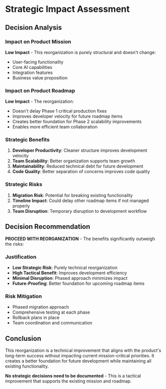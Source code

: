 # Strategic Impact Assessment

## Decision Analysis

### Impact on Product Mission
**Low Impact** - This reorganization is purely structural and doesn't change:
- User-facing functionality
- Core AI capabilities
- Integration features
- Business value proposition

### Impact on Product Roadmap
**Low Impact** - The reorganization:
- Doesn't delay Phase 1 critical production fixes
- Improves developer velocity for future roadmap items
- Creates better foundation for Phase 2 scalability improvements
- Enables more efficient team collaboration

### Strategic Benefits
1. **Developer Productivity**: Cleaner structure improves development velocity
2. **Team Scalability**: Better organization supports team growth
3. **Maintainability**: Reduced technical debt for future development
4. **Code Quality**: Better separation of concerns improves code quality

### Strategic Risks
1. **Migration Risk**: Potential for breaking existing functionality
2. **Timeline Impact**: Could delay other roadmap items if not managed properly
3. **Team Disruption**: Temporary disruption to development workflow

## Decision Recommendation

**PROCEED WITH REORGANIZATION** - The benefits significantly outweigh the risks:

### Justification
- **Low Strategic Risk**: Purely technical reorganization
- **High Tactical Benefit**: Improves development efficiency
- **Minimal Disruption**: Phased approach minimizes impact
- **Future-Proofing**: Better foundation for upcoming roadmap items

### Risk Mitigation
- Phased migration approach
- Comprehensive testing at each phase
- Rollback plans in place
- Team coordination and communication

## Conclusion

This reorganization is a technical improvement that aligns with the product's long-term success without impacting current mission-critical priorities. It creates a better foundation for future development while maintaining all existing functionality.

**No strategic decisions need to be documented** - This is a tactical improvement that supports the existing mission and roadmap.
